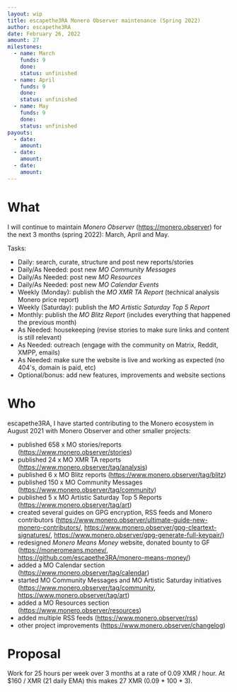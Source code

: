 ```yaml
---
layout: wip
title: escapethe3RA Monero Observer maintenance (Spring 2022)
author: escapethe3RA
date: February 26, 2022
amount: 27
milestones:
  - name: March
    funds: 9
    done:
    status: unfinished
  - name: April
    funds: 9
    done:
    status: unfinished
  - name: May
    funds: 9
    done:
    status: unfinished
payouts:
  - date:
    amount:
  - date:
    amount:
  - date:
    amount:
---
```


# What

I will continue to maintain *Monero Observer* (https://monero.observer) for the next 3 months (spring 2022): March, April and May.

Tasks:

- Daily: search, curate, structure and post new reports/stories
- Daily/As Needed: post new *MO Community Messages*
- Daily/As Needed: post new *MO Resources*
- Daily/As Needed: post new *MO Calendar Events*
- Weekly (Monday): publish the *MO XMR TA Report* (technical analysis Monero price report)
- Weekly (Saturday): publish the *MO Artistic Saturday Top 5 Report*
- Monthly: publish the *MO Blitz Report* (includes everything that happened the previous month)
- As Needed: housekeeping (revise stories to make sure links and content is still relevant)
- As Needed: outreach (engage with the community on Matrix, Reddit, XMPP, emails)
- As Needed: make sure the website is live and working as expected (no 404's, domain is paid, etc)
- Optional/bonus: add new features, improvements and website sections

# Who

escapethe3RA, I have started contributing to the Monero ecosystem in August 2021 with Monero Observer and other smaller projects:

- published 658 x MO stories/reports (https://www.monero.observer/stories)
- published 24 x MO XMR TA reports (https://www.monero.observer/tag/analysis)
- published 6 x MO Blitz reports (https://www.monero.observer/tag/blitz)
- published 150 x MO Community Messages (https://www.monero.observer/tag/community)
- published 5 x MO Artistic Saturday Top 5 Reports (https://www.monero.observer/tag/art)
- created several guides on GPG encryption, RSS feeds and Monero contributors (https://www.monero.observer/ultimate-guide-new-monero-contributors/, https://www.monero.observer/gpg-cleartext-signatures/, https://www.monero.observer/gpg-generate-full-keypair/)
- redesigned *Monero Means Money* website, donated bounty to GF (https://moneromeans.money/, https://github.com/escapethe3RA/monero-means-money/)
- added a MO Calendar section (https://www.monero.observer/tag/calendar)
- started MO Community Messages and MO Artistic Saturday initiatives (https://www.monero.observer/tag/community, https://www.monero.observer/tag/art)
- added a MO Resources section (https://www.monero.observer/resources)
- added multiple RSS feeds (https://www.monero.observer/rss)
- other project improvements (https://www.monero.observer/changelog)
 
# Proposal

Work for 25 hours per week over 3 months at a rate of 0.09 XMR / hour. At $160 / XMR (21 daily EMA) this makes 27 XMR (0.09 * 100 * 3).


